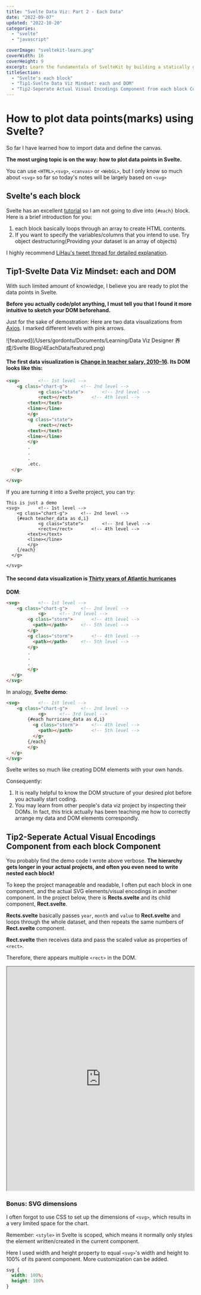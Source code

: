 ```yaml
---
title: "Svelte Data Viz: Part 2 - Each Data"
date: "2022-09-07"
updated: "2022-10-20"
categories:
  - "svelte"
  - "javascript"

coverImage: "sveltekit-learn.png"
coverWidth: 16
coverHeight: 9
excerpt: Learn the fundamentals of SvelteKit by building a statically generated blog from scratch, with Markdown support, Sass, an API, and an RSS feed.
titleSection: 
  - "Svelte's each block"
  - "Tip1-Svelte Data Viz Mindset: each and DOM"
  - "Tip2-Seperate Actual Visual Encodings Component from each block Component"
---
```


# How to plot data points(marks) using Svelte?

So far I have learned how to import data and define the canvas. 

**The most urging topic is on the way: how to plot data points in Svelte.**

You can use `<HTML>`,`<svg>`, `<canvas>` or `<WebGL>`, but I only know so much about `<svg>` so far so today's notes will be largely based on `<svg>`

## 							Svelte's each block

Svelte has an excellent [tutorial](https://svelte.dev/tutorial/each-block-bindings) so I am not going to dive into `{#each}` block. Here is a brief introduction for you:

1. each block basically loops through an array to create HTML contents.
2. If you want to specify the variables/columns that you intend to use. Try object destructuring(Providing your dataset is an array of objects)

I highly recommend [LiHau's tweet thread for detailed explanation](https://twitter.com/lihautan/status/1411547328931143680).


## Tip1-Svelte Data Viz Mindset: each and DOM

With such limited amount of knowledge, I believe you are ready to plot the data points in Svelte.

**Before you actually code/plot anything, I must tell you that I found it more intuitive to sketch your DOM beforehand.**

Just for the sake of demostration: Here are two data visualizations from [Axios](https://www.axios.com/). I marked different levels with pink arrows.

![featured](/Users/gordontu/Documents/Learning/Data Viz Designer 养成/Svelte Blog/4EachData/featured.png)

#### The first data visualization is [Change in teacher salary, 2010–16](https://www.axios.com/oklahoma-teachers-brace-themselves-6c21da6f-06ef-474c-a2e8-ca84e7d53828.html). Its DOM looks like this:

```html
<svg>		<!-- 1st level -->
	<g class="chart-g">		<!-- 2nd level -->
			<g class="state">		<!-- 3rd level -->
    		<rect></rect>		<!-- 4th level -->
        <text></text>
        <line></line>
    	</g>
    	<g class="state">
    		<rect></rect>
        <text></text>
        <line></line>
    	</g>
    	.
    	.
    	.
    	.etc.
  </g>

</svg>
```
If you are turning it into a Svelte project, you can try:

```svelte
This is just a demo
<svg>		<!-- 1st level -->
	<g class="chart-g">		<!-- 2nd level -->
  	{#each teacher_data as d,i}
			<g class="state">		<!-- 3rd level -->
    		<rect></rect>		<!-- 4th level -->
        <text></text>
        <line></line>
    	</g>
  	{/each} 
  </g>

</svg>

```

#### The second data visualization is [Thirty years of Atlantic hurricanes](https://www.axios.com/a-history-of-atlantic-hurricanes-2482247577.html)

**DOM**:

```html
<svg>		<!-- 1st level -->
	<g class="chart-g">		<!-- 2nd level -->
			<g>		<!-- 3rd level -->
        <g class="storm">		<!-- 4th level -->
          <path></path>		<!-- 5th level -->
        </g>
        <g class="storm">		<!-- 4th level -->
          <path></path>		<!-- 5th level -->
        </g>
        .
        .
        .
    	</g>		
  </g>
</svg>
```

In analogy, **Svelte demo**:

```html
<svg>		<!-- 1st level -->
	<g class="chart-g">		<!-- 2nd level -->
			<g>		<!-- 3rd level -->
        {#each hurricane_data as d,i}
          <g class="storm">		<!-- 4th level -->
            <path></path>		<!-- 5th level -->
          </g>
        {/each}
    	</g>		
  </g>
</svg>
```

Svelte writes so much like creating DOM elements with your own hands.

Consequently:

1. It is really helpful to know the DOM structure of your desired plot before you actually start coding.
2. You may learn from other people's data viz project by inspecting their DOMs. In fact, this trick actually has been teaching me how to correctly arrange my data and DOM elements correspondly.

## Tip2-Seperate Actual Visual Encodings Component from each block Component

You probably find the demo code I wrote above verbose. **The hierarchy gets longer in your actual projects, and often you even need to write nested each block!**

To keep the project manageable and readable, I often put each block in one component, and the actual SVG elements/visual encodings in another component. In the project below, there is **Rects.svelte** and its child component, **Rect.svelte**.

**Rects.svelte** basically passes `year`, `month` and `value` to **Rect.svelte** and loops through the whole dataset, and then repeats the same numbers of **Rect.svelte** component. 

**Rect.svelte** then receives data and pass the scaled value as properties of `<rect>`.

Therefore, there appears multiple `<rect>` in the DOM. 

<iframe src="https://svelte.dev/repl/de12831b31f64004bc5dc8bfcd2f89d0?version=3.38.3" width="100%" height='600' title="Svelte temperature each demo"></iframe>

### Bonus: SVG dimensions

I often forgot to use CSS to set up the dimensions of `<svg>`, which results in a very limited space for the chart.

Remember: `<style>` in Svelte is scoped, which means it normally only styles the element written/created in the current component.

Here I used width and height property to equal `<svg>`'s width and height to 100% of its parent component.  More customization can be added.

```css
svg {
  width: 100%;
  height: 100%
}
```

